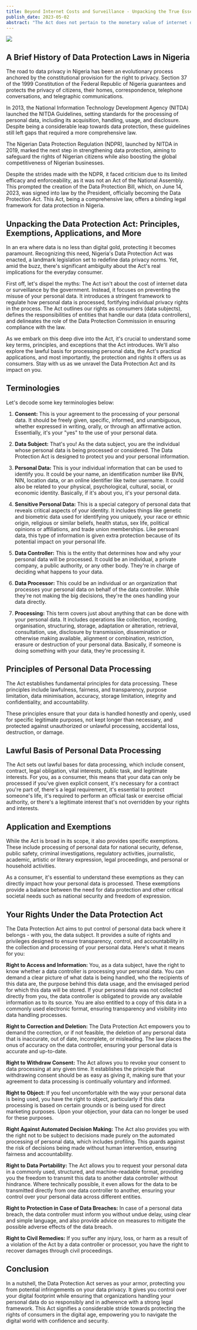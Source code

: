 ```yaml
---
title: Beyond Internet Costs and Surveillance - Unpacking the True Essence of the Data Protection Act for Consumers
publish_date: 2023-05-02
abstract: "The Act does not pertain to the monetary value of internet data or government surveillance; rather, it serves to forestall the misuse of personal data. The legislation seeks to impose a robust legal structure that manages personal data processing, thus preserving individuals' privacy rights. The Act details the privileges of the data subjects (consumers), the obligations of the data controllers (entities managing data), and the role of the Data Protection Commission (regulator) in ensuring adherence to the law. This article aims to elucidate the pivotal elements of the Data Protection Act, particularly as they pertain to consumers."
---
```



<img src="second/ruth.png"/>

## A Brief History of Data Protection Laws in Nigeria
The road to data privacy in Nigeria has been an evolutionary process anchored by the constitutional provision for the right to privacy. Section 37 of the 1999 Constitution of the Federal Republic of Nigeria guarantees and protects the privacy of citizens, their homes, correspondence, telephone conversations, and telegraphic communications.

In 2013, the National Information Technology Development Agency (NITDA) launched the NITDA Guidelines, setting standards for the processing of personal data, including its acquisition, handling, usage, and disclosure. Despite being a considerable leap towards data protection, these guidelines still left gaps that required a more comprehensive law.

The Nigerian Data Protection Regulation (NDPR), launched by NITDA in 2019, marked the next step in strengthening data protection, aiming to safeguard the rights of Nigerian citizens while also boosting the global competitiveness of Nigerian businesses.

Despite the strides made with the NDPR, it faced criticism due to its limited efficacy and enforceability, as it was not an Act of the National Assembly. This prompted the creation of the Data Protection Bill, which, on June 14, 2023, was signed into law by the President, officially becoming the Data Protection Act. This Act, being a comprehensive law, offers a binding legal framework for data protection in Nigeria.


## Unpacking the Data Protection Act: Principles, Exemptions, Applications, and More
In an era where data is no less than digital gold, protecting it becomes paramount. Recognizing this need, Nigeria's Data Protection Act was enacted, a landmark legislation set to redefine data privacy norms. Yet, amid the buzz, there's significant ambiguity about the Act's real implications for the everyday consumer.

First off, let's dispel the myths: The Act isn't about the cost of internet data or surveillance by the government. Instead, it focuses on preventing the misuse of your personal data. It introduces a stringent framework to regulate how personal data is processed, fortifying individual privacy rights in the process. The Act outlines our rights as consumers (data subjects), defines the responsibilities of entities that handle our data (data controllers), and delineates the role of the Data Protection Commission in ensuring compliance with the law.

As we embark on this deep dive into the Act, it's crucial to understand some key terms, principles, and exceptions that the Act introduces. We'll also explore the lawful basis for processing personal data, the Act's practical applications, and most importantly, the protection and rights it offers us as consumers. Stay with us as we unravel the Data Protection Act and its impact on you.

## Terminologies
Let's decode some key terminologies below:

1. **Consent:** This is your agreement to the processing of your personal data. It should be freely given, specific, informed, and unambiguous, whether expressed in writing, orally, or through an affirmative action. Essentially, it's your "yes" to the use of your personal data.

2. **Data Subject:** That's you! As the data subject, you are the individual whose personal data is being processed or considered. The Data Protection Act is designed to protect you and your personal information.

3. **Personal Data:** This is your individual information that can be used to identify you. It could be your name, an identification number like BVN, NIN, location data, or an online identifier like twiter username. It could also be related to your physical, psychological, cultural, social, or economic identity. Basically, if it's about you, it's your personal data.

4. **Sensitive Personal Data:** This is a special category of personal data that reveals critical aspects of your identity. It includes things like genetic and biometric data used for identifying you uniquely, your race or ethnic origin, religious or similar beliefs, health status, sex life, political opinions or affiliations, and trade union memberships. Like persoanl data, this type of information is given extra protection because of its potential impact on your personal life.

5. **Data Controller:** This is the entity that determines how and why your personal data will be processed. It could be an individual, a private company, a public authority, or any other body. They're in charge of deciding what happens to your data.

6. **Data Processor:** This could be an individual or an organization that processes your personal data on behalf of the data controller. While they're not making the big decisions, they're the ones handling your data directly.

7. **Processing:** This term covers just about anything that can be done with your personal data. It includes operations like collection, recording, organisation, structuring, storage, adaptation or alteration, retrieval, consultation, use, disclosure by transmission, dissemination or otherwise making available, alignment or combination, restriction, erasure or destruction of your personal data. Basically, if someone is doing something with your data, they're processing it.

## Principles of Personal Data Processing
The Act establishes fundamental principles for data processing. These principles include lawfulness, fairness, and transparency, purpose limitation, data minimisation, accuracy, storage limitation, integrity and confidentiality, and accountability.

These principles ensure that your data is handled honestly and openly, used for specific legitimate purposes, not kept longer than necessary, and protected against unauthorized or unlawful processing, accidental loss, destruction, or damage.

## Lawful Basis of Personal Data Processing
The Act sets out lawful bases for data processing, which include consent, contract, legal obligation, vital interests, public task, and legitimate interests. For you, as a consumer, this means that your data can only be processed if you've given explicit consent, it's necessary for a contract you're part of, there's a legal requirement, it's essential to protect someone's life, it's required to perform an official task or exercise official authority, or there's a legitimate interest that's not overridden by your rights and interests.

## Application and Exemptions
While the Act is broad in its scope, it also provides specific exemptions. These include processing of personal data for national security, defense, public safety, criminal investigations, regulatory activities, journalistic, academic, artistic or literary expression, legal proceedings, and personal or household activities.

As a consumer, it's essential to understand these exemptions as they can directly impact how your personal data is processed. These exemptions provide a balance between the need for data protection and other critical societal needs such as national security and freedom of expression.

## Your Rights Under the Data Protection Act
The Data Protection Act aims to put control of personal data back where it belongs - with you, the data subject. It provides a suite of rights and privileges designed to ensure transparency, control, and accountability in the collection and processing of your personal data. Here's what it means for you:

**Right to Access and Information:** You, as a data subject, have the right to know whether a data controller is processing your personal data. You can demand a clear picture of what data is being handled, who the recipients of this data are, the purpose behind this data usage, and the envisaged period for which this data will be stored. If your personal data was not collected directly from you, the data controller is obligated to provide any available information as to its source. You are also entitled to a copy of this data in a commonly used electronic format, ensuring transparency and visibility into data handling processes.

**Right to Correction and Deletion:** The Data Protection Act empowers you to demand the correction, or if not feasible, the deletion of any personal data that is inaccurate, out of date, incomplete, or misleading. The law places the onus of accuracy on the data controller, ensuring your personal data is accurate and up-to-date.

**Right to Withdraw Consent:** The Act allows you to revoke your consent to data processing at any given time. It establishes the principle that withdrawing consent should be as easy as giving it, making sure that your agreement to data processing is continually voluntary and informed.

**Right to Object:** If you feel uncomfortable with the way your personal data is being used, you have the right to object, particularly if this data processing is based on certain grounds or is being used for direct marketing purposes. Upon your objection, your data can no longer be used for these purposes.

**Right Against Automated Decision Making:** The Act also provides you with the right not to be subject to decisions made purely on the automated processing of personal data, which includes profiling. This guards against the risk of decisions being made without human intervention, ensuring fairness and accountability.

**Right to Data Portability:** The Act allows you to request your personal data in a commonly used, structured, and machine-readable format, providing you the freedom to transmit this data to another data controller without hindrance. Where technically possible, it even allows for the data to be transmitted directly from one data controller to another, ensuring your control over your personal data across different entities.

**Right to Protection in Case of Data Breaches:** In case of a personal data breach, the data controller must inform you without undue delay, using clear and simple language, and also provide advice on measures to mitigate the possible adverse effects of the data breach.

**Right to Civil Remedies:** If you suffer any injury, loss, or harm as a result of a violation of the Act by a data controller or processor, you have the right to recover damages through civil proceedings.

## Conclusion
In a nutshell, the Data Protection Act serves as your armor, protecting you from potential infringements on your data privacy. It gives you control over your digital footprint while ensuring that organizations handling your personal data do so responsibly and in adherence with a strong legal framework. This Act signifies a considerable stride towards protecting the rights of consumers in the digital age, empowering you to navigate the digital world with confidence and security.






